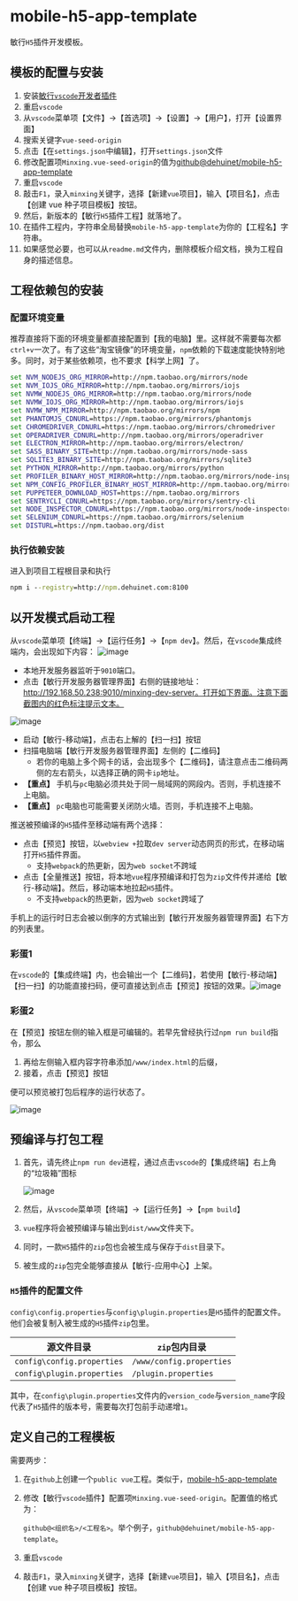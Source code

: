 # mobile-h5-app-template

敏行`H5`插件开发模板。

## 模板的配置与安装

1. 安装[敏行`vscode`开发者插件](https://marketplace.visualstudio.com/items?itemName=minxing.vscode-minxing-extension)
2. 重启`vscode`
3. 从`vscode`菜单项【文件】->【首选项】->【设置】->【用户】，打开【设置界面】
4. 搜索关键字`vue-seed-origin`
5. 点击【在`settings.json`中编辑】，打开`settings.json`文件
6. 修改配置项`Minxing.vue-seed-origin`的值为[github@dehuinet/mobile-h5-app-template](https://github.com/dehuinet/mobile-h5-app-template/)
7. 重启`vscode`
8. 敲击`F1`，录入`minxing`关键字，选择【新建`vue`项目】，输入【项目名】，点击【创建 vue 种子项目模板】按钮。
9. 然后，新版本的【敏行`H5`插件工程】就落地了。
10. 在插件工程内，字符串全局替换`mobile-h5-app-template`为你的【工程名】字符串。
11. 如果感觉必要，也可以从`readme.md`文件内，删除模板介绍文档，换为工程自身的描述信息。

## 工程依赖包的安装

### 配置环境变量

推荐直接将下面的环境变量都直接配置到【我的电脑】里。这样就不需要每次都`ctrl+v`一次了。有了这些“淘宝镜像”的环境变量，`npm`依赖的下载速度能快特别地多。同时，对于某些依赖项，也不要求【科学上网】了。

```bat
set NVM_NODEJS_ORG_MIRROR=http://npm.taobao.org/mirrors/node
set NVM_IOJS_ORG_MIRROR=http://npm.taobao.org/mirrors/iojs
set NVMW_NODEJS_ORG_MIRROR=http://npm.taobao.org/mirrors/node
set NVMW_IOJS_ORG_MIRROR=http://npm.taobao.org/mirrors/iojs
set NVMW_NPM_MIRROR=http://npm.taobao.org/mirrors/npm
set PHANTOMJS_CDNURL=https://npm.taobao.org/mirrors/phantomjs
set CHROMEDRIVER_CDNURL=https://npm.taobao.org/mirrors/chromedriver
set OPERADRIVER_CDNURL=http://npm.taobao.org/mirrors/operadriver
set ELECTRON_MIRROR=http://npm.taobao.org/mirrors/electron/
set SASS_BINARY_SITE=http://npm.taobao.org/mirrors/node-sass
set SQLITE3_BINARY_SITE=http://npm.taobao.org/mirrors/sqlite3
set PYTHON_MIRROR=http://npm.taobao.org/mirrors/python
set PROFILER_BINARY_HOST_MIRROR=http://npm.taobao.org/mirrors/node-inspector/
set NPM_CONFIG_PROFILER_BINARY_HOST_MIRROR=http://npm.taobao.org/mirrors/node-inspector/
set PUPPETEER_DOWNLOAD_HOST=https://npm.taobao.org/mirrors
set SENTRYCLI_CDNURL=https://npm.taobao.org/mirrors/sentry-cli
set NODE_INSPECTOR_CDNURL=https://npm.taobao.org/mirrors/node-inspector
set SELENIUM_CDNURL=https://npm.taobao.org/mirrors/selenium
set DISTURL=https://npm.taobao.org/dist
```

### 执行依赖安装

进入到项目工程根目录和执行

```bat
npm i --registry=http://npm.dehuinet.com:8100
```

## 以开发模式启动工程

从`vscode`菜单项【终端】->【运行任务】->【`npm dev`】。然后，在`vscode`集成终端内，会出现如下内容：  ![image](https://user-images.githubusercontent.com/13935927/153797779-2d2b5041-1dff-469e-b6b2-83e9ac03af07.png)

* 本地开发服务器监听于`9010`端口。
* 点击【敏行开发服务器管理界面】右侧的链接地址：http://192.168.50.238:9010/minxing-dev-server。打开如下界面。注意下面截图内的红色标注提示文本。

![image](https://user-images.githubusercontent.com/13935927/153799506-c963619d-b176-4331-aeb9-8babee447789.png)

* 启动【敏行-移动端】，点击右上解的【扫一扫】按钮
* 扫描电脑端【敏行开发服务器管理界面】左侧的【二维码】
  * 若你的电脑上多个网卡的话，会出现多个【二维码】，请注意点击二维码两侧的左右箭头，以选择正确的网卡`ip`地址。
* **【重点】** 手机与`pc`电脑必须共处于同一局域网的网段内。否则，手机连接不上电脑。
* **【重点】** `pc`电脑也可能需要关闭防火墙。否则，手机连接不上电脑。

推送被预编译的`H5`插件至移动端有两个选择：

* 点击【预览】按钮，以`webview +`拉取`dev server`动态网页的形式，在移动端打开`H5`插件界面。
  * 支持`webpack`的热更新，因为`web socket`不跨域
* 点击【全量推送】按钮，将本地`vue`程序预编译和打包为`zip`文件传并递给【敏行-移动端】。然后，移动端本地拉起`H5`插件。
  * 不支持`webpack`的热更新，因为`web socket`跨域了

手机上的运行时日志会被以倒序的方式输出到【敏行开发服务器管理界面】右下方的列表里。

### 彩蛋1

在`vscode`的【集成终端】内，也会输出一个【二维码】，若使用【敏行-移动端】【扫一扫】的功能直接扫码，便可直接达到点击【预览】按钮的效果。![image](https://user-images.githubusercontent.com/13935927/153809640-b651ac50-171a-4f16-b479-a41552880d84.png)

### 彩蛋2

在【预览】按钮左侧的输入框是可编辑的。若早先曾经执行过`npm run build`指令，那么

1. 再给左侧输入框内容字符串添加`/www/index.html`的后缀，
2. 接着，点击【预览】按钮

便可以预览被打包后程序的运行状态了。

![image](https://user-images.githubusercontent.com/13935927/153809718-4471b3db-8ac6-4d80-bcb5-edafcb8f9a0b.png)

## 预编译与打包工程

1. 首先，请先终止`npm run dev`进程，通过点击`vscode`的【集成终端】右上角的“垃圾箱”图标

   ![image](https://user-images.githubusercontent.com/13935927/153806588-a9f960ec-9d76-4492-b325-ee346fffd3e7.png)

2. 然后，从`vscode`菜单项【终端】->【运行任务】->【`npm build`】
3. `vue`程序将会被预编译与输出到`dist/www`文件夹下。
4. 同时，一款`H5`插件的`zip`包也会被生成与保存于`dist`目录下。
5. 被生成的`zip`包完全能够直接从【敏行-应用中心】上架。

### `H5`插件的配置文件

`config\config.properties`与`config\plugin.properties`是`H5`插件的配置文件。他们会被复制入被生成的`H5`插件`zip`包里。

|源文件目录|`zip`包内目录|
|----|-----|
|`config\config.properties`|`/www/config.properties`|
|`config\plugin.properties`|`/plugin.properties`|

其中，在`config\plugin.properties`文件内的`version_code`与`version_name`字段代表了`H5`插件的版本号，需要每次打包前手动递增`1`。

## 定义自己的工程模板

需要两步：

1. 在`github`上创建一个`public vue`工程。类似于，[mobile-h5-app-template](https://github.com/dehuinet/mobile-h5-app-template)
2. 修改【敏行`vscode`插件】配置项`Minxing.vue-seed-origin`。配置值的格式为：

   `github@<组织名>/<工程名>`。举个例子，`github@dehuinet/mobile-h5-app-template`。

3. 重启`vscode`
4. 敲击`F1`，录入`minxing`关键字，选择【新建`vue`项目】，输入【项目名】，点击【创建 vue 种子项目模板】按钮。
